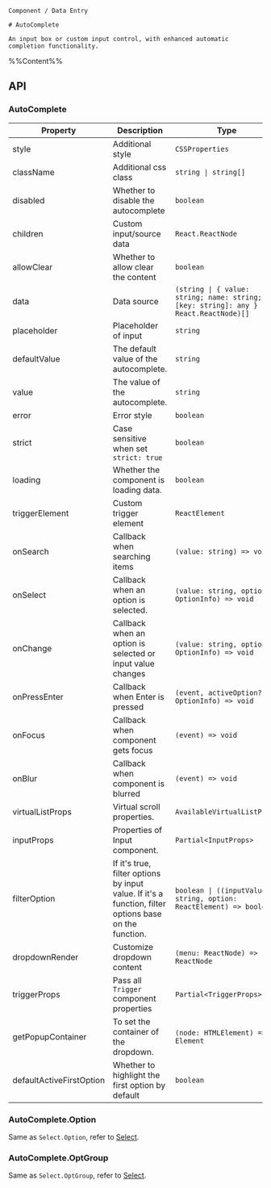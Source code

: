 `````
Component / Data Entry

# AutoComplete

An input box or custom input control, with enhanced automatic completion functionality.
`````

%%Content%%

## API

### AutoComplete

|Property|Description|Type|DefaultValue|Version|
|---|---|---|---|---|
|style|Additional style|`CSSProperties`|`-`|-|
|className|Additional css class|`string \| string[]`|`-`|-|
|disabled|Whether to disable the autocomplete|`boolean`|`-`|-|
|children|Custom input/source data|`React.ReactNode`|`-`|-|
|allowClear|Whether to allow clear the content|`boolean`|`-`|-|
|data|Data source|`(string \| { value: string; name: string; [key: string]: any } \| React.ReactNode)[]`|`-`|-|
|placeholder|Placeholder of input|`string`|`-`|-|
|defaultValue|The default value of the autocomplete.|`string`|`-`|-|
|value|The value of the autocomplete.|`string`|`-`|-|
|error|Error style|`boolean`|`-`|-|
|strict|Case sensitive when set `strict: true`|`boolean`|`-`|-|
|loading|Whether the component is loading data.|`boolean`|`-`|2.10.0|
|triggerElement|Custom trigger element|`ReactElement`|`<Input />`|-|
|onSearch|Callback when searching items|`(value: string) => void`|`-`|-|
|onSelect|Callback when an option is selected.|`(value: string, option: OptionInfo) => void`|`-`|-|
|onChange|Callback when an option is selected or input value changes|`(value: string, option?: OptionInfo) => void`|`-`|-|
|onPressEnter|Callback when Enter is pressed|`(event, activeOption?: OptionInfo) => void`|`-`|`activeOption` in 2.25.1|
|onFocus|Callback when component gets focus|`(event) => void`|`-`|-|
|onBlur|Callback when component is blurred|`(event) => void`|`-`|-|
|virtualListProps|Virtual scroll properties.|`AvailableVirtualListProps`|`-`|2.2.0|
|inputProps|Properties of Input component.|`Partial<InputProps>`|`-`|2.10.0|
|filterOption|If it's true, filter options by input value. If it's a function, filter options base on the function.|`boolean \| ((inputValue: string, option: ReactElement) => boolean)`|`true`|-|
|dropdownRender|Customize dropdown content|`(menu: ReactNode) => ReactNode`|`-`|-|
|triggerProps|Pass all `Trigger` component properties|`Partial<TriggerProps>`|`-`|-|
|getPopupContainer|To set the container of the dropdown.|`(node: HTMLElement) => Element`|`-`|-|
|defaultActiveFirstOption|Whether to highlight the first option by default|`boolean`|`true`|-|

### AutoComplete.Option

Same as `Select.Option`, refer to [Select](/react/en-US/components/select).

### AutoComplete.OptGroup

Same as `Select.OptGroup`, refer to [Select](/react/en-US/components/select).
